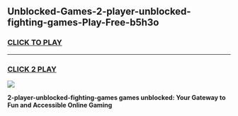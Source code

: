 
## Unblocked-Games-2-player-unblocked-fighting-games-Play-Free-b5h3o
<h3>
<a href="https://premium76.site?title=2-player-unblocked-fighting-games&ref=17A">CLICK TO PLAY</a></h3>
<hr>

<h3>
<a href="https://premium76.site?title=2-player-unblocked-fighting-games&ref=17A">CLICK 2 PLAY</a>
  
</h3>

<a href="https://premium76.site?title=2-player-unblocked-fighting-games&ref=17A"><img src="https://clearcache.store/games.png"></a>


**2-player-unblocked-fighting-games games unblocked: Your Gateway to Fun and Accessible Online Gaming**
